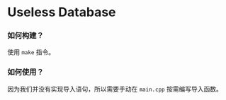 # Useless Database

### 如何构建？

使用 `make` 指令。

### 如何使用？

因为我们并没有实现导入语句，所以需要手动在 `main.cpp` 按需编写导入函数。

